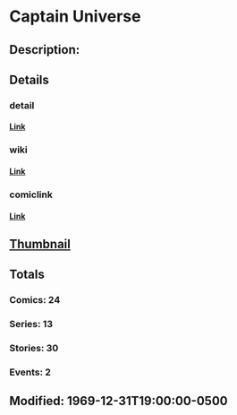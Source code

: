 # Captain Universe
## Description: 
## Details
### detail
#### [Link](http://marvel.com/characters/392/captain_universe?utm_campaign=apiRef&utm_source=225578a89fc76f3d20fbffda5d17a88d)
### wiki
#### [Link](http://marvel.com/universe/Captain_Universe?utm_campaign=apiRef&utm_source=225578a89fc76f3d20fbffda5d17a88d)
### comiclink
#### [Link](http://marvel.com/comics/characters/1011027/captain_universe?utm_campaign=apiRef&utm_source=225578a89fc76f3d20fbffda5d17a88d)
## [Thumbnail](http://i.annihil.us/u/prod/marvel/i/mg/4/c0/4c00324c12ba2.jpg)
## Totals
### Comics: 24
### Series: 13
### Stories: 30
### Events: 2
## Modified: 1969-12-31T19:00:00-0500